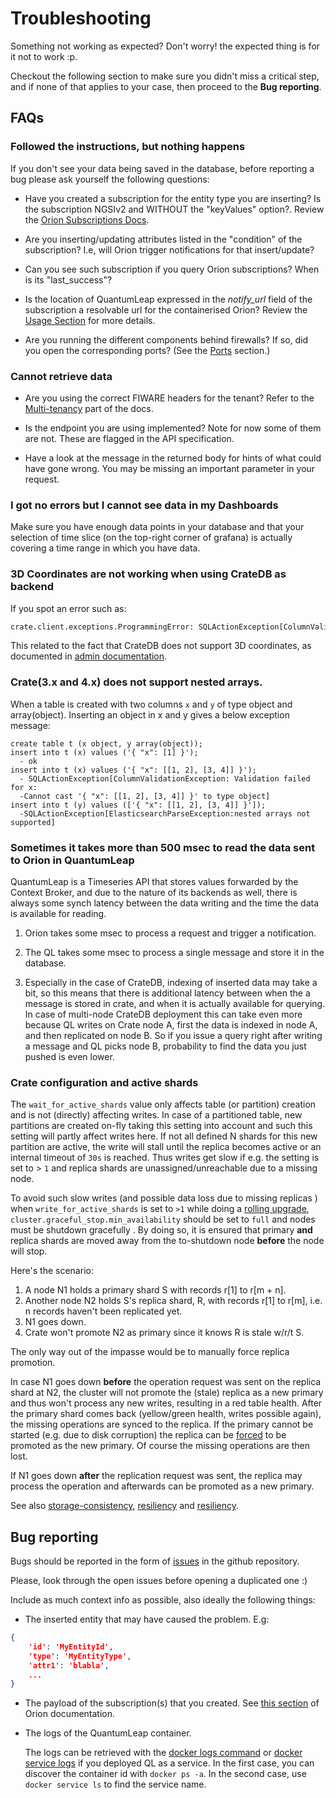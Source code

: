 # Troubleshooting

Something not working as expected? Don't worry! the expected thing is for it
not to work :p.

Checkout the following section to make sure you didn't miss a critical step,
and if none of that applies to your case, then proceed to the **Bug reporting**.

## FAQs

### Followed the instructions, but nothing happens

If you don't see your data being saved in the database, before reporting a bug
please ask yourself the following questions:

- Have you created a subscription for the entity type you are inserting? Is
the subscription NGSIv2 and WITHOUT the "keyValues" option?. Review the
[Orion Subscriptions Docs](https://fiware-orion.readthedocs.io/en/master/user/walkthrough_apiv2/index.html#subscriptions).

- Are you inserting/updating attributes listed in the "condition" of the
subscription? I.e, will Orion trigger notifications for that insert/update?

- Can you see such subscription if you query Orion subscriptions? When is its
"last_success"?

- Is the location of QuantumLeap expressed in the *notify_url* field of the
subscription a resolvable url for the containerised Orion? Review the
[Usage Section](./using.md) for more details.

- Are you running the different components behind firewalls? If so, did you
open the corresponding ports? (See the [Ports](../admin/ports.md) section.)

### Cannot retrieve data

- Are you using the correct FIWARE headers for the tenant? Refer to the [Multi-tenancy](using.md#multi-tenancy)
part of the docs.

- Is the endpoint you are using implemented? Note for now some of them are not.
These are flagged in the API specification.

- Have a look at the message in the returned body for hints of what could have
gone wrong. You may be missing an important parameter in your request.

### I got no errors but I cannot see data in my Dashboards

Make sure you have enough data points in your database and that your selection
of time slice (on the top-right corner of grafana) is actually covering a time
range in which you have data.

### 3D Coordinates are not working when using CrateDB as backend

If you spot an error such as:

```bash
crate.client.exceptions.ProgrammingError: SQLActionException[ColumnValidationException: Validation failed for location: Cannot cast {"coordinates"=[51.716783624, 8.752131611, 23], "type"='Point'} to type geo_shape]
```

This related to the fact that CrateDB does not support 3D coordinates,
as documented in [admin documentation](../admin/crate.md).

### Crate(3.x and 4.x) does not support nested arrays.

When a table is created with two columns `x` and `y` of type object
and array(object).
Inserting an object in x and y gives a below exception message:

```#!/bin/bash
create table t (x object, y array(object));
insert into t (x) values ('{ "x": [1] }');
  - ok
insert into t (x) values ('{ "x": [[1, 2], [3, 4]] }');
  - SQLActionException[ColumnValidationException: Validation failed for x:
  -Cannot cast '{ "x": [[1, 2], [3, 4]] }' to type object]
insert into t (y) values (['{ "x": [[1, 2], [3, 4]] }']);
  -SQLActionException[ElasticsearchParseException:nested arrays not supported]
```

### Sometimes it takes more than 500 msec to read the data sent to Orion in QuantumLeap

QuantumLeap is a Timeseries API that stores values forwarded by the Context Broker,
and due to the nature of its backends as well, there is always some synch
latency between the data writing and the time the data is available for reading.

1. Orion takes some msec to process a request and trigger a notification.

1. The QL takes some msec to process a single message and store it in the database.

1. Especially in the case of CrateDB, indexing of inserted data may take a bit,
    so this means that there is additional latency between when the a message
    is stored in crate, and when it is actually available for querying. In case
    of multi-node CrateDB deployment this can take even more because QL writes
    on Crate node A, first the data is indexed in node A, and then replicated
    on node B. So if you issue a query right after writing a message and QL
    picks node B, probability to find the data you just pushed is even lower.

### Crate configuration and active shards

The `wait_for_active_shards` value only affects table (or partition) creation
and is not (directly) affecting writes.
In case of a partitioned table, new partitions are created on-fly taking this
setting into account and such this setting will partly affect writes here.
If not all defined N shards for this new partition are active, the write will
stall until the replica becomes active or an internal timeout of `30s` is
reached. Thus writes get slow if e.g. the setting is set to > `1` and replica
shards are unassigned/unreachable due to a missing node.

To avoid such slow writes (and possible data loss due to missing replicas )
when `write_for_active_shards` is set to `>1` while doing a
[rolling upgrade](https://crate.io/docs/crate/howtos/en/latest/admin/rolling-upgrade.html),
`cluster.graceful_stop.min_availability` should be set to `full` and nodes must
be shutdown gracefully . By doing so, it is ensured that primary **and**
replica shards are moved away from the to-shutdown node **before** the
node will stop.

Here's the scenario:

1. A node N1 holds a primary shard S with records r[1] to r[m + n].
1. Another node N2 holds S's replica shard, R, with records r[1] to r[m],
    i.e. n records haven't been replicated yet.
1. N1 goes down.
1. Crate won't promote N2 as primary since it knows R is stale w/r/t S.

The only way out of the impasse would be to manually force replica promotion.

In case N1 goes down **before**  the operation request was sent on the replica
shard at N2, the cluster will not promote the (stale) replica as a new primary
and thus won't process any new writes, resulting in a red table health.
After the primary shard comes back (yellow/green health, writes possible again),
the missing operations are synced to the replica.
If the primary cannot be started (e.g. due to disk corruption) the replica
can be [forced](https://crate.io/docs/crate/reference/en/4.3/sql/statements/alter-table.html#alter-table-reroute-promote-replica)
to be promoted as the new primary. Of course the missing operations
are then lost.

If N1 goes down **after** the replication request was sent, the replica may
process the operation and afterwards can be promoted as a new primary.

See also [storage-consistency](https://crate.io/docs/crate/reference/en/4.3/concepts/storage-consistency.html),
[resiliency](https://crate.io/docs/crate/reference/en/4.3/concepts/resiliency.html)
and [resiliency](https://crate.io/docs/crate/reference/en/4.3/appendices/resiliency.html).

## Bug reporting

Bugs should be reported in the form of
[issues](https://github.com/orchestracities/ngsi-timeseries-api/issues) in the github
repository.

Please, look through the open issues before opening a duplicated one :)

Include as much context info as possible, also ideally the following things:

- The inserted entity that may have caused the problem. E.g:

```json
{
    'id': 'MyEntityId',
    'type': 'MyEntityType',
    'attr1': 'blabla',
    ...
}
```

- The payload of the subscription(s) that you created. See [this section](https://fiware-orion.readthedocs.io/en/master/user/walkthrough_apiv2/index.html#subscriptions)
of Orion documentation.

- The logs of the QuantumLeap container.

    The logs can be retrieved with the [docker logs command](https://docs.docker.com/engine/reference/commandline/logs/#options)
    or [docker service logs](https://docs.docker.com/engine/reference/commandline/service_logs/)
    if you deployed QL as a service. In the first case, you can discover the
    container id with `docker ps -a`. In the second case, use
    `docker service ls` to find the service name.
